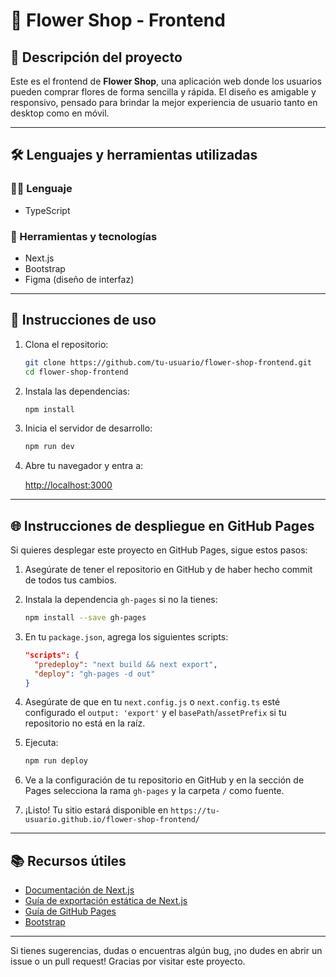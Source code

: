 # 🌸 Flower Shop - Frontend

## 📝 Descripción del proyecto

Este es el frontend de **Flower Shop**, una aplicación web donde los usuarios pueden comprar flores de forma sencilla y rápida. El diseño es amigable y responsivo, pensado para brindar la mejor experiencia de usuario tanto en desktop como en móvil.

---

## 🛠️ Lenguajes y herramientas utilizadas

### 🧑‍💻 Lenguaje

- TypeScript

### 🧰 Herramientas y tecnologías

- Next.js
- Bootstrap
- Figma (diseño de interfaz)

---

## 🚀 Instrucciones de uso

1. Clona el repositorio:

   ```bash
   git clone https://github.com/tu-usuario/flower-shop-frontend.git
   cd flower-shop-frontend
   ```

2. Instala las dependencias:

   ```bash
   npm install
   ```

3. Inicia el servidor de desarrollo:

   ```bash
   npm run dev
   ```

4. Abre tu navegador y entra a:

   [http://localhost:3000](http://localhost:3000)

---

## 🌐 Instrucciones de despliegue en GitHub Pages

Si quieres desplegar este proyecto en GitHub Pages, sigue estos pasos:

1. Asegúrate de tener el repositorio en GitHub y de haber hecho commit de todos tus cambios.
2. Instala la dependencia `gh-pages` si no la tienes:

   ```bash
   npm install --save gh-pages
   ```

3. En tu `package.json`, agrega los siguientes scripts:

   ```json
   "scripts": {
     "predeploy": "next build && next export",
     "deploy": "gh-pages -d out"
   }
   ```

4. Asegúrate de que en tu `next.config.js` o `next.config.ts` esté configurado el `output: 'export'` y el `basePath`/`assetPrefix` si tu repositorio no está en la raíz.

5. Ejecuta:

   ```bash
   npm run deploy
   ```

6. Ve a la configuración de tu repositorio en GitHub y en la sección de Pages selecciona la rama `gh-pages` y la carpeta `/` como fuente.

7. ¡Listo! Tu sitio estará disponible en `https://tu-usuario.github.io/flower-shop-frontend/`

---

## 📚 Recursos útiles

- [Documentación de Next.js](https://nextjs.org/docs)
- [Guía de exportación estática de Next.js](https://nextjs.org/docs/pages/building-your-application/deploying/static-exports)
- [Guía de GitHub Pages](https://pages.github.com/)
- [Bootstrap](https://getbootstrap.com/)

---

Si tienes sugerencias, dudas o encuentras algún bug, ¡no dudes en abrir un issue o un pull request! Gracias por visitar este proyecto.
